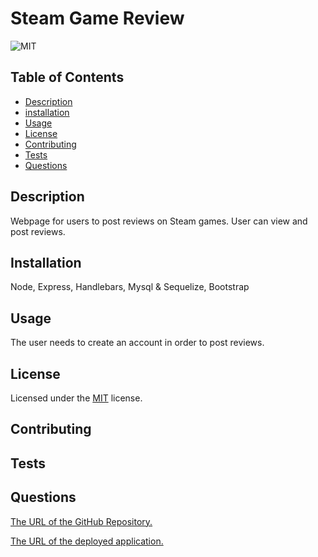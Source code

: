 # Steam Game Review

![MIT](https://img.shields.io/badge/License-MIT-yellow.svg)

## Table of Contents

- [Description](#description)
- [installation](#installation)
- [Usage](#usage)
- [License](#license)
- [Contributing](#contributing)
- [Tests](#tests)
- [Questions](#questions)

## Description

Webpage for users to post reviews on Steam games. User can view and post reviews.

## Installation

Node, Express, Handlebars, Mysql & Sequelize, Bootstrap

## Usage

The user needs to create an account in order to post reviews.

[
]()

## License

Licensed under the [MIT](http://choosealicense.com/licenses/mit/) license.

## Contributing

## Tests

## Questions

[The URL of the GitHub Repository.](https://github.com/kylemoely/Steam-Game-Review.git)

[The URL of the deployed application.](https://stark-beyond-75497.herokuapp.com/)
